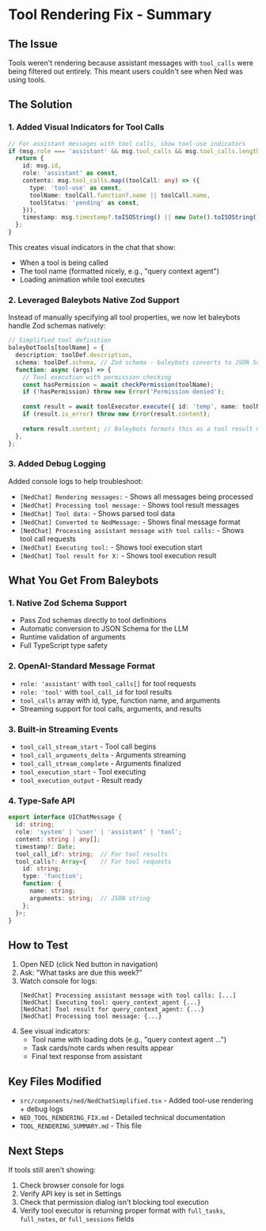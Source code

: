 # Tool Rendering Fix - Summary

## The Issue

Tools weren't rendering because assistant messages with `tool_calls` were being filtered out entirely. This meant users couldn't see when Ned was using tools.

## The Solution

### 1. Added Visual Indicators for Tool Calls

```typescript
// For assistant messages with tool calls, show tool-use indicators
if (msg.role === 'assistant' && msg.tool_calls && msg.tool_calls.length > 0) {
  return {
    id: msg.id,
    role: 'assistant' as const,
    contents: msg.tool_calls.map((toolCall: any) => ({
      type: 'tool-use' as const,
      toolName: toolCall.function?.name || toolCall.name,
      toolStatus: 'pending' as const,
    })),
    timestamp: msg.timestamp?.toISOString() || new Date().toISOString(),
  };
}
```

This creates visual indicators in the chat that show:
- When a tool is being called
- The tool name (formatted nicely, e.g., "query context agent")
- Loading animation while tool executes

### 2. Leveraged Baleybots Native Zod Support

Instead of manually specifying all tool properties, we now let baleybots handle Zod schemas natively:

```typescript
// Simplified tool definition
baleybotTools[toolName] = {
  description: toolDef.description,
  schema: toolDef.schema, // Zod schema - baleybots converts to JSON Schema automatically!
  function: async (args) => {
    // Tool execution with permission checking
    const hasPermission = await checkPermission(toolName);
    if (!hasPermission) throw new Error('Permission denied');
    
    const result = await toolExecutor.execute({ id: 'temp', name: toolName, input: args });
    if (result.is_error) throw new Error(result.content);
    
    return result.content; // Baleybots formats this as a tool result message
  },
};
```

### 3. Added Debug Logging

Added console logs to help troubleshoot:
- `[NedChat] Rendering messages:` - Shows all messages being processed
- `[NedChat] Processing tool message:` - Shows tool result messages
- `[NedChat] Tool data:` - Shows parsed tool data
- `[NedChat] Converted to NedMessage:` - Shows final message format
- `[NedChat] Processing assistant message with tool calls:` - Shows tool call requests
- `[NedChat] Executing tool:` - Shows tool execution start
- `[NedChat] Tool result for X:` - Shows tool execution result

## What You Get From Baleybots

### 1. Native Zod Schema Support
- Pass Zod schemas directly to tool definitions
- Automatic conversion to JSON Schema for the LLM
- Runtime validation of arguments
- Full TypeScript type safety

### 2. OpenAI-Standard Message Format
- `role: 'assistant'` with `tool_calls[]` for tool requests
- `role: 'tool'` with `tool_call_id` for tool results
- `tool_calls` array with id, type, function name, and arguments
- Streaming support for tool calls, arguments, and results

### 3. Built-in Streaming Events
- `tool_call_stream_start` - Tool call begins
- `tool_call_arguments_delta` - Arguments streaming
- `tool_call_stream_complete` - Arguments finalized
- `tool_execution_start` - Tool executing
- `tool_execution_output` - Result ready

### 4. Type-Safe API
```typescript
export interface UIChatMessage {
  id: string;
  role: 'system' | 'user' | 'assistant' | 'tool';
  content: string | any[];
  timestamp?: Date;
  tool_call_id?: string;  // For tool results
  tool_calls?: Array<{    // For tool requests
    id: string;
    type: 'function';
    function: {
      name: string;
      arguments: string;  // JSON string
    };
  }>;
}
```

## How to Test

1. Open NED (click Ned button in navigation)
2. Ask: "What tasks are due this week?"
3. Watch console for logs:
   ```
   [NedChat] Processing assistant message with tool calls: [...]
   [NedChat] Executing tool: query_context_agent {...}
   [NedChat] Tool result for query_context_agent: {...}
   [NedChat] Processing tool message: {...}
   ```
4. See visual indicators:
   - Tool name with loading dots (e.g., "query context agent ...")
   - Task cards/note cards when results appear
   - Final text response from assistant

## Key Files Modified

- `src/components/ned/NedChatSimplified.tsx` - Added tool-use rendering + debug logs
- `NED_TOOL_RENDERING_FIX.md` - Detailed technical documentation
- `TOOL_RENDERING_SUMMARY.md` - This file

## Next Steps

If tools still aren't showing:
1. Check browser console for logs
2. Verify API key is set in Settings
3. Check that permission dialog isn't blocking tool execution
4. Verify tool executor is returning proper format with `full_tasks`, `full_notes`, or `full_sessions` fields


